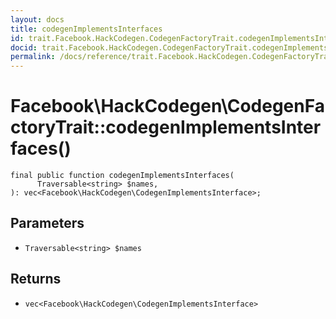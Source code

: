 ```yaml
---
layout: docs
title: codegenImplementsInterfaces
id: trait.Facebook.HackCodegen.CodegenFactoryTrait.codegenImplementsInterfaces
docid: trait.Facebook.HackCodegen.CodegenFactoryTrait.codegenImplementsInterfaces
permalink: /docs/reference/trait.Facebook.HackCodegen.CodegenFactoryTrait.codegenImplementsInterfaces/
---
```

# Facebook\\HackCodegen\\CodegenFactoryTrait::codegenImplementsInterfaces()




``` Hack
final public function codegenImplementsInterfaces(
      Traversable<string> $names,
): vec<Facebook\HackCodegen\CodegenImplementsInterface>;
```




## Parameters




- ` Traversable<string> $names `




## Returns




+ ` vec<Facebook\HackCodegen\CodegenImplementsInterface> `